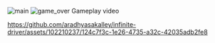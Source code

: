 
![main](https://github.com/aradhyasakalley/infinite-driver/assets/102210237/521c72fe-91e4-4d8d-bbcd-b16028faef0f)
![game_over](https://github.com/aradhyasakalley/infinite-driver/assets/102210237/e9b6c2d5-42dc-4440-88ff-ee1da869adc7)
Gameplay video

https://github.com/aradhyasakalley/infinite-driver/assets/102210237/124c7f3c-1e26-4735-a32c-42035adb2fe8

